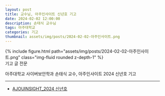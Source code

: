 ```yaml
---
layout: post
title: 교수님, 아주인사이트 신년호 기고
date: 2024-02-02 12:00:00
description: 손태식 교수님
tags: 아주대학교
categories: 기고
thumbnail: assets/img/posts/2024-02-02-아주인사이트.png
---
```


<div class="row mt-3">
    <div class="col-sm mt-3 mt-md-0">
        {% include figure.html path="assets/img/posts/2024-02-02-아주인사이트.png" class="img-fluid rounded z-depth-1" %}
    </div>
</div>
<div class="caption">
    기고 글 전문
</div>

아주대학교 사이버보안학과 손태식 교수, 아주인사이트 2024 신년호 기고

<hr>

- [AJOUINSIGHT_2024 신년호](https://www.ajou.ac.kr/kr/ajou/webzine.do?mode=view&articleNo=245370&article.offset=0&articleLimit=8)

